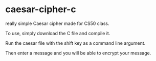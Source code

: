 # caesar-cipher-c

really simple Caesar cipher made for CS50 class.

To use, simply download the C file and compile it.

Run the caesar file with the shift key as a command line argument.

Then enter a message and you will be able to encrypt your message.
